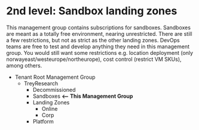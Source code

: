 # 2nd level: Sandbox landing zones

This management group contains subscriptions for sandboxes. Sandboxes are meant as a totally free environment, nearing unrestricted. There are still a few restrictions, but not as strict as the other landing zones. DevOps teams are free to test and develop anything they need in this management group. You would still want some restrictions e.g. location deployment (only norwayeast/westeurope/northeurope), cost control (restrict VM SKUs), among others.

- Tenant Root Management Group
  - TreyResearch
    - Decommissioned
    - Sandboxes **<-- This Management Group**
    - Landing Zones
      - Online
      - Corp
    - Platform
